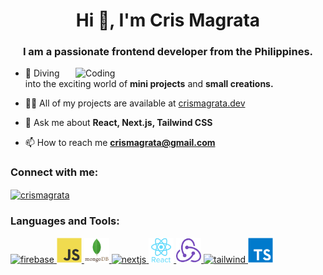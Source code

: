 
<h1 align="center">Hi 👋, I'm Cris Magrata</h1>
<h3 align="center">I am a passionate frontend developer from the Philippines.</h3>
<img align="right" alt="Coding" width="400" src="https://media4.giphy.com/media/L5iCpBsEJN3E59BbxU/giphy.gif?cid=ecf05e47ic0prcp0bq3perms7drrygjvfs8iwxa46deeop7u&rid=giphy.gif&ct=g">

- 🔭 Diving into the exciting world of **mini projects** and **small creations.**

- 👨‍💻 All of my projects are available at [crismagrata.dev](https://crismagrata.dev)

- 💬 Ask me about **React, Next.js, Tailwind CSS**

- 📫 How to reach me **crismagrata@gmail.com**

<h3 align="left">Connect with me:</h3>
<p align="left">
<a href="https://linkedin.com/in/crismagrata" target="blank"><img align="center" src="https://raw.githubusercontent.com/rahuldkjain/github-profile-readme-generator/master/src/images/icons/Social/linked-in-alt.svg" alt="crismagrata" height="30" width="40" /></a>
</p>

<h3 align="left">Languages and Tools:</h3>
<p align="left"> <a href="https://firebase.google.com/" target="_blank" rel="noreferrer"> <img src="https://www.vectorlogo.zone/logos/firebase/firebase-icon.svg" alt="firebase" width="40" height="40"/> </a> <a href="https://developer.mozilla.org/en-US/docs/Web/JavaScript" target="_blank" rel="noreferrer"> <img src="https://raw.githubusercontent.com/devicons/devicon/master/icons/javascript/javascript-original.svg" alt="javascript" width="40" height="40"/> </a> <a href="https://www.mongodb.com/" target="_blank" rel="noreferrer"> <img src="https://raw.githubusercontent.com/devicons/devicon/master/icons/mongodb/mongodb-original-wordmark.svg" alt="mongodb" width="40" height="40"/> </a> <a href="https://nextjs.org/" target="_blank" rel="noreferrer"> <img src="https://media.licdn.com/dms/image/C5622AQEaSzZNrNFgUQ/feedshare-shrink_1280/0/1678383920919?e=1684972800&v=beta&t=lX7dJC00kS_Z9IowNYU8Blg8Ysxjtx0RnUknH9bgyJc" alt="nextjs" width="40" height="40"/> </a> <a href="https://reactjs.org/" target="_blank" rel="noreferrer"> <img src="https://raw.githubusercontent.com/devicons/devicon/master/icons/react/react-original-wordmark.svg" alt="react" width="40" height="40"/> </a> <a href="https://redux.js.org" target="_blank" rel="noreferrer"> <img src="https://raw.githubusercontent.com/devicons/devicon/master/icons/redux/redux-original.svg" alt="redux" width="40" height="40"/> </a> <a href="https://tailwindcss.com/" target="_blank" rel="noreferrer"> <img src="https://www.vectorlogo.zone/logos/tailwindcss/tailwindcss-icon.svg" alt="tailwind" width="40" height="40"/> </a> <a href="https://www.typescriptlang.org/" target="_blank" rel="noreferrer"> <img src="https://raw.githubusercontent.com/devicons/devicon/master/icons/typescript/typescript-original.svg" alt="typescript" width="40" height="40"/> </a> </p>


